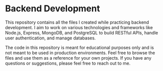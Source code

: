 # Backend Development

This repository contains all the files I created while practicing backend development. 
I aim to work on various technologies and frameworks like Node.js, Express, MongoDB, 
and PostgreSQL to build RESTful APIs, handle user authentication, and manage databases.

The code in this repository is meant for educational purposes only and is not meant to be used in production environments. 
Feel free to browse the files and use them as a reference for your own projects. If you have any questions or suggestions, 
please feel free to reach out to me.
